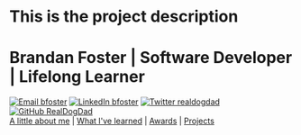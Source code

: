 # This is the project description

# Brandan Foster | Software Developer | Lifelong Learner
[![Email bfoster](https://img.shields.io/badge/Email-brandan@getfoster.net-8B89CC?style=for-the-badge&logo=ProtonMail)](mailto:brandan@getfoster.net)
[![LinkedIn bfoster](https://img.shields.io/badge/LinkedIn-getfoster-0A66C2?style=for-the-badge&logo=linkedin)](https://www.linkedin.com/in/getfoster/)
[![Twitter realdogdad](https://img.shields.io/badge/Twitter-@real_dog_dad-9cf?style=for-the-badge&logo=twitter)](https://twitter.com/real_dog_dad)
[![GitHub RealDogDad](https://img.shields.io/badge/GitHub-@RealDogDad-181717?style=for-the-badge&logo=github)](https://github.com/RealDogDad)
<br>
[A little about me](https://www.realdogdad.dev/pages/about.html)   | [What I've learned](https://www.realdogdad.dev/pages/cv.html) | [Awards](https://www.realdogdad.dev/pages/awards.html) | [Projects](https://www.realdogdad.dev/pages/projects.html)
<!--End Page -->
